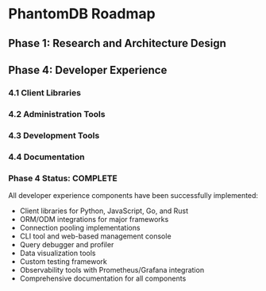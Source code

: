 # PhantomDB Roadmap

## Phase 1: Research and Architecture Design
## Phase 4: Developer Experience
### 4.1 Client Libraries
### 4.2 Administration Tools
### 4.3 Development Tools
### 4.4 Documentation
### Phase 4 Status: COMPLETE
All developer experience components have been successfully implemented:
- Client libraries for Python, JavaScript, Go, and Rust
- ORM/ODM integrations for major frameworks
- Connection pooling implementations
- CLI tool and web-based management console
- Query debugger and profiler
- Data visualization tools
- Custom testing framework
- Observability tools with Prometheus/Grafana integration
- Comprehensive documentation for all components